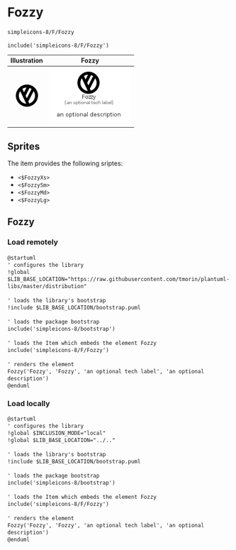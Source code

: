 # Fozzy


```text
simpleicons-8/F/Fozzy
```

```text
include('simpleicons-8/F/Fozzy')
```



| Illustration | Fozzy |
| :---: | :---: |
| ![illustration for Illustration](../../simpleicons-8/F/Fozzy.png) | ![illustration for Fozzy](../../simpleicons-8/F/Fozzy.Local.png) |



## Sprites
The item provides the following sriptes:

- `<$FozzyXs>`
- `<$FozzySm>`
- `<$FozzyMd>`
- `<$FozzyLg>`





## Fozzy

### Load remotely
```plantuml
@startuml
' configures the library
!global $LIB_BASE_LOCATION="https://raw.githubusercontent.com/tmorin/plantuml-libs/master/distribution"

' loads the library's bootstrap
!include $LIB_BASE_LOCATION/bootstrap.puml

' loads the package bootstrap
include('simpleicons-8/bootstrap')

' loads the Item which embeds the element Fozzy
include('simpleicons-8/F/Fozzy')

' renders the element
Fozzy('Fozzy', 'Fozzy', 'an optional tech label', 'an optional description')
@enduml
```

### Load locally
```plantuml
@startuml
' configures the library
!global $INCLUSION_MODE="local"
!global $LIB_BASE_LOCATION="../.."

' loads the library's bootstrap
!include $LIB_BASE_LOCATION/bootstrap.puml

' loads the package bootstrap
include('simpleicons-8/bootstrap')

' loads the Item which embeds the element Fozzy
include('simpleicons-8/F/Fozzy')

' renders the element
Fozzy('Fozzy', 'Fozzy', 'an optional tech label', 'an optional description')
@enduml
```


